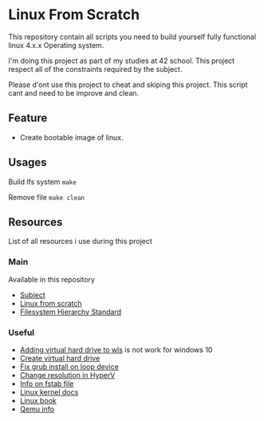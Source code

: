 # Linux From Scratch

This repository contain all scripts you need to build yourself fully functional linux 4.x.x Operating system.

I'm doing this project as part of my studies at 42 school.
This project respect all of the constraints required by the subject.

Please d'ont use this project to cheat and skiping this project.
This script cant and need to be improve and clean.


## Feature
 - Create bootable image of linux.

## Usages

Build lfs system
`make`

Remove file
`make clean`

## Resources

List of all resources i use during this project

### Main

Available in this repository

- [Subject](./subject.pdf)
- [Linux from scratch](./documentations/linux-from-scratch/index.html)
- [Filesystem Hierarchy Standard](./documentations/fhs-3.0.pdf)

### Useful

- [Adding virtual hard drive to wls](https://joeferguson.me/adding-another-disk-to-wsl2/) is not work for windows 10
- [Create virtual hard drive](https://superuser.com/questions/868117/layouting-a-disk-image-and-copying-files-into-it)
- [Fix grub install on loop device](https://askubuntu.com/questions/1161746/grub-install-error-will-not-proceed-with-blocklists)
- [Change resolution in HyperV](https://superuser.com/questions/1660150/change-screen-resolution-of-ubuntu-vm-in-hyper-v)
- [Info on fstab file](https://doc.ubuntu-fr.org/mount_fstab)
- [Linux kernel docs](https://docs.kernel.org/)
- [Linux book](http://www.kroah.com/lkn/)
- [Qemu info](https://documentation.suse.com/sles/12-SP4/html/SLES-all/cha-qemu-running.html)